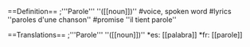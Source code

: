 ==Definition==
;'''Parole''' ''([[noun]])''
#voice, spoken word
#lyrics ''paroles d'une chanson''
#promise ''il tient parole''

==Translations==
;'''Parole''' ''([[noun]])''
*es: [[palabra]]
*fr: [[parole]]
